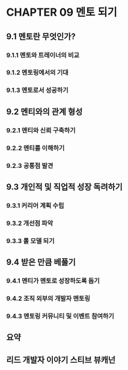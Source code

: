 # CHAPTER 09 멘토 되기

## 9.1 멘토란 무엇인가?

### 9.1.1 멘토와 트레이너의 비교

### 9.1.2 멘토링에서의 기대

### 9.1.3 멘토로서 성공하기

## 9.2 멘티와의 관계 형성

### 9.2.1 멘티와 신뢰 구축하기

### 9.2.2 멘티를 이해하기

### 9.2.3 공통점 발견

## 9.3 개인적 및 직업적 성장 독려하기

### 9.3.1 커리어 계획 수립

### 9.3.2 개선점 파악

### 9.3.3 롤 모델 되기

## 9.4 받은 만큼 베풀기

### 9.4.1 멘티가 멘토로 성장하도록 돕기

### 9.4.2 조직 외부의 개발자 멘토링

### 9.4.3 멘토링 커뮤니티 및 이벤트 참여하기

## 요약

## 리드 개발자 이야기 스티브 뷰캐넌
